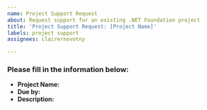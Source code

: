 ```yaml
---
name: Project Support Request
about: Request support for an existing .NET Foundation project
title: 'Project Support Request: [Project Name]'
labels: project support
assignees: clairernovotny

---
```


<!--
Please fill in the information below to request support for your existing .NET Foundation project.

If your request includes confidential information, you can e-mail 
project-support@dotnetfoundation.org with the information below.

You can ping on the project leader Slack channel for status, but
this is the primary way to request support to allow for tracking
and involving the project support team.
-->

### Please fill in the information below:
- **Project Name:**
- **Due by:**
- **Description:**
